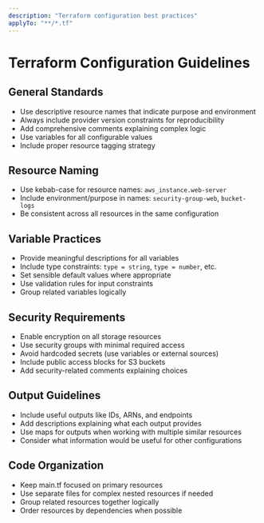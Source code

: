 ```yaml
---
description: "Terraform configuration best practices"
applyTo: "**/*.tf"
---
```


# Terraform Configuration Guidelines

## General Standards

- Use descriptive resource names that indicate purpose and environment
- Always include provider version constraints for reproducibility
- Add comprehensive comments explaining complex logic
- Use variables for all configurable values
- Include proper resource tagging strategy

## Resource Naming

- Use kebab-case for resource names: `aws_instance.web-server`
- Include environment/purpose in names: `security-group-web`, `bucket-logs`
- Be consistent across all resources in the same configuration

## Variable Practices

- Provide meaningful descriptions for all variables
- Include type constraints: `type = string`, `type = number`, etc.
- Set sensible default values where appropriate
- Use validation rules for input constraints
- Group related variables logically

## Security Requirements

- Enable encryption on all storage resources
- Use security groups with minimal required access
- Avoid hardcoded secrets (use variables or external sources)
- Include public access blocks for S3 buckets
- Add security-related comments explaining choices

## Output Guidelines

- Include useful outputs like IDs, ARNs, and endpoints
- Add descriptions explaining what each output provides
- Use maps for outputs when working with multiple similar resources
- Consider what information would be useful for other configurations

## Code Organization

- Keep main.tf focused on primary resources
- Use separate files for complex nested resources if needed
- Group related resources together logically
- Order resources by dependencies when possible
